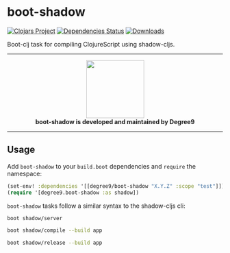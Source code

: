 # boot-shadow
[![Clojars Project](https://img.shields.io/clojars/v/degree9/boot-shadow.svg)](https://clojars.org/degree9/boot-shadow)
[![Dependencies Status](https://jarkeeper.com/degree9/boot-shadow/status.svg)](https://jarkeeper.com/degree9/boot-shadow)
[![Downloads](https://jarkeeper.com/degree9/boot-shadow/downloads.svg)](https://jarkeeper.com/degree9/boot-shadow)
<!---
[![CircleCI](https://circleci.com/gh/degree9/boot-shadow.svg?style=svg)](https://circleci.com/gh/degree9/boot-shadow)
--->

Boot-clj task for compiling ClojureScript using shadow-cljs.

---

<p align="center">
  <a href="https://degree9.io" align="center">
    <img width="135" src="http://degree9.io/images/degree9.png">
  </a>
  <br>
  <b>boot-shadow is developed and maintained by Degree9</b>
</p>

---

## Usage

Add `boot-shadow` to your `build.boot` dependencies and `require` the namespace:

```clj
(set-env! :dependencies '[[degree9/boot-shadow "X.Y.Z" :scope "test"]])
(require '[degree9.boot-shadow :as shadow])
```

`boot-shadow` tasks follow a similar syntax to the shadow-cljs cli:

```bash
boot shadow/server

boot shadow/compile --build app

boot shadow/release --build app
```
